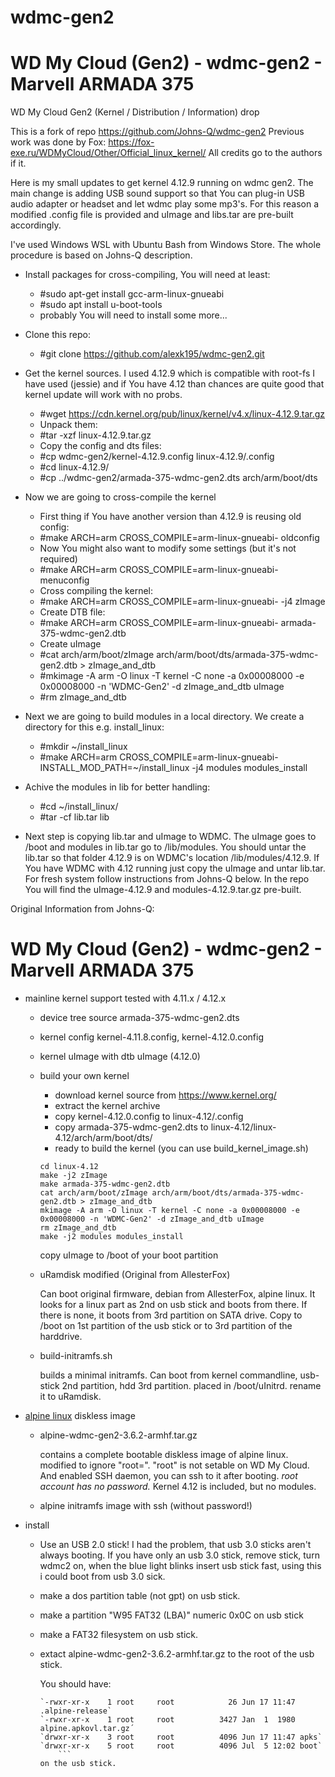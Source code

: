 # wdmc-gen2 
WD My Cloud (Gen2) - wdmc-gen2 - Marvell ARMADA 375
===================================================
WD My Cloud  Gen2 (Kernel / Distribution / Information) drop

This is a fork of repo https://github.com/Johns-Q/wdmc-gen2
Previous work was done by Fox: https://fox-exe.ru/WDMyCloud/Other/Official_linux_kernel/
All credits go to the authors if it.

Here is my small updates to get kernel 4.12.9 running on wdmc gen2.
The main change is adding USB sound support so that You can plug-in USB audio adapter
or headset and let wdmc play some mp3's. For this reason a modified .config file is provided
and uImage and libs.tar are pre-built accordingly.

I've used Windows WSL with Ubuntu Bash from Windows Store.
The whole procedure is based on Johns-Q description.

* Install packages for cross-compiling, You will need at least:
	- #sudo apt-get install gcc-arm-linux-gnueabi
    - #sudo apt install u-boot-tools
	- probably You will need to install some more...
* Clone this repo:
	- #git clone https://github.com/alexk195/wdmc-gen2.git
* Get the kernel sources. I used 4.12.9 which is compatible with root-fs I have used (jessie) and 
if You have 4.12 than chances are quite good that kernel update will work with no probs.
	- #wget https://cdn.kernel.org/pub/linux/kernel/v4.x/linux-4.12.9.tar.gz
	- Unpack them:
	- #tar -xzf linux-4.12.9.tar.gz
	- Copy the config and dts files:
    - #cp wdmc-gen2/kernel-4.12.9.config linux-4.12.9/.config
    - #cd linux-4.12.9/
    - #cp ../wdmc-gen2/armada-375-wdmc-gen2.dts arch/arm/boot/dts
	
* Now we are going to cross-compile the kernel
	- First thing if You have another version than 4.12.9 is reusing old config:
	- #make ARCH=arm CROSS_COMPILE=arm-linux-gnueabi- oldconfig
	- Now You might also want to modify some settings (but it's not required)
	- #make ARCH=arm CROSS_COMPILE=arm-linux-gnueabi- menuconfig
	- Cross compiling the kernel:
	- #make ARCH=arm CROSS_COMPILE=arm-linux-gnueabi- -j4 zImage
	- Create DTB file:
	- #make ARCH=arm CROSS_COMPILE=arm-linux-gnueabi- armada-375-wdmc-gen2.dtb
	- Create uImage
	- #cat arch/arm/boot/zImage arch/arm/boot/dts/armada-375-wdmc-gen2.dtb > zImage_and_dtb
	- #mkimage -A arm -O linux -T kernel -C none -a 0x00008000 -e 0x00008000 -n 'WDMC-Gen2' -d zImage_and_dtb uImage
	- #rm zImage_and_dtb
* Next we are going to build modules in a local directory. We create a directory for this e.g. install_linux:
	- #mkdir ~/install_linux
	- #make ARCH=arm CROSS_COMPILE=arm-linux-gnueabi- INSTALL_MOD_PATH=~/install_linux -j4 modules modules_install
* Achive the modules in lib for better handling:
	- #cd ~/install_linux/
	- #tar -cf lib.tar lib
* Next step is copying lib.tar and uImage to WDMC. The uImage goes to /boot and modules in lib.tar go to /lib/modules.
  You should untar the lib.tar so that folder 4.12.9 is on WDMC's location /lib/modules/4.12.9.
  If You have WDMC with 4.12 running just copy the uImage and untar lib.tar. For fresh system follow instructions from Johns-Q below.
  In the repo You will find the uImage-4.12.9 and modules-4.12.9.tar.gz pre-built.
  
Original Information from Johns-Q:

WD My Cloud (Gen2) - wdmc-gen2 - Marvell ARMADA 375
===================================================

* mainline kernel support
	tested with 4.11.x / 4.12.x
	- device tree source
		armada-375-wdmc-gen2.dts
	- kernel config
		kernel-4.11.8.config, kernel-4.12.0.config
	- kernel uImage with dtb
		uImage (4.12.0)


	- build your own kernel

		- download kernel source from https://www.kernel.org/
		- extract the kernel archive
		- copy kernel-4.12.0.config to linux-4.12/.config 
		- copy armada-375-wdmc-gen2.dts to
		  linux-4.12/linux-4.12/arch/arm/boot/dts/
		- ready to build the kernel (you can use build_kernel_image.sh)
		```
		cd linux-4.12
		make -j2 zImage
		make armada-375-wdmc-gen2.dtb
		cat arch/arm/boot/zImage arch/arm/boot/dts/armada-375-wdmc-gen2.dtb > zImage_and_dtb
		mkimage -A arm -O linux -T kernel -C none -a 0x00008000 -e 0x00008000 -n 'WDMC-Gen2' -d zImage_and_dtb uImage
		rm zImage_and_dtb
		make -j2 modules modules_install

		```
		copy uImage to /boot of your boot partition

	- uRamdisk modified (Original from AllesterFox)

		Can boot original firmware, debian from AllesterFox,
		alpine linux.  It looks for a linux part as 2nd on usb stick
		and boots from there.  If there is none, it boots from 3rd
		partition on SATA drive.  Copy to /boot on 1st partition of
		the usb stick or to 3rd partition of the harddrive.

	- build-initramfs.sh

		builds a minimal initramfs.  Can boot from kernel commandline,
		usb-stick 2nd partition, hdd 3rd partition.
		placed in /boot/uInitrd. rename it to uRamdisk.
		
* [alpine linux](https://alpinelinux.org/) diskless image

	- alpine-wdmc-gen2-3.6.2-armhf.tar.gz

		contains a complete bootable diskless image of alpine linux.
		modified to ignore "root=". "root" is not setable on
		WD My Cloud. And enabled SSH daemon, you can ssh to it after
		booting. *root account has no password.*
		Kernel 4.12 is included, but no modules.

	- alpine initramfs image with ssh (without password!)

* install
	- Use an USB 2.0 stick!
		I had the problem, that usb 3.0 sticks aren't always booting.
		If you have only an usb 3.0 stick, remove stick, turn wdmc2 on,
		when the blue light blinks insert usb stick fast, using this i
		could boot from usb 3.0 sick.

	- make a dos partition table (not gpt) on usb stick.
	- make a partition "W95 FAT32 (LBA)" numeric 0x0C on usb stick
	- make a FAT32 filesystem on usb stick.
	- extact alpine-wdmc-gen2-3.6.2-armhf.tar.gz to the root of the
	  usb stick.

	  You should have:
	  ```  
	  `-rwxr-xr-x    1 root     root            26 Jun 17 11:47 .alpine-release`
	  `-rwxr-xr-x    1 root     root          3427 Jan  1  1980 alpine.apkovl.tar.gz´
	  `drwxr-xr-x    3 root     root          4096 Jun 17 11:47 apks`
	  `drwxr-xr-x    5 root     root          4096 Jul  5 12:02 boot`
          ```
	  on the usb stick.
